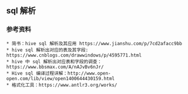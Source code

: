 ## sql 解析
### 参考资料
    * 简书：hive sql 解析及其应用 https://www.jianshu.com/p/7cd2afacc9bb
    * hive sql 解析出对应的表及其字段: https://www.cnblogs.com/drawwindows/p/4595771.html
    * hive 中 sql 解析出对应表和字段的调查：https://www.bbsmax.com/A/nAJvBv6nJr/
    * Hive sql 编译过程详解：http://www.open-open.com/lib/view/open1400644430159.html
    * 格式化工具：https://www.antlr3.org/works/

